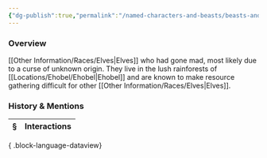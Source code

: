 ```yaml
---
{"dg-publish":true,"permalink":"/named-characters-and-beasts/beasts-and-animals/elven-cannibals/","updated":"2025-06-10T19:10:58.072+01:00"}
---
```



### Overview
[[Other Information/Races/Elves\|Elves]] who had gone mad, most likely due to a curse of unknown origin. They live in the lush rainforests of [[Locations/Ehobel/Ehobel\|Ehobel]] and are known to make resource gathering difficult for other [[Other Information/Races/Elves\|Elves]].

### History & Mentions
| § | Interactions |
| - | ------------ |

{ .block-language-dataview}